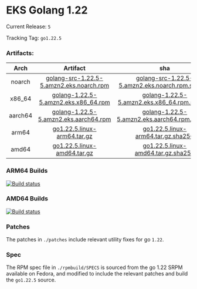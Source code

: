 # EKS Golang 1.22

Current Release: `5`

Tracking Tag: `go1.22.5`

### Artifacts:  
|Arch|Artifact|sha|
|:---:|:---:|:---:|
|noarch|[golang-src-1.22.5-5.amzn2.eks.noarch.rpm](https://distro.eks.amazonaws.com/golang-go1.22.5/releases/5/x86_64/RPMS/noarch/golang-src-1.22.5-5.amzn2.eks.noarch.rpm)|[golang-src-1.22.5-5.amzn2.eks.noarch.rpm.sha256](https://distro.eks.amazonaws.com/golang-go1.22.5/releases/5/x86_64/RPMS/noarch/golang-src-1.22.5-5.amzn2.eks.noarch.rpm.sha256)|
|x86_64|[golang-1.22.5-5.amzn2.eks.x86_64.rpm](https://distro.eks.amazonaws.com/golang-go1.22.5/releases/5/x86_64/RPMS/x86_64/golang-1.22.5-5.amzn2.eks.x86_64.rpm)|[golang-1.22.5-5.amzn2.eks.x86_64.rpm.sha256](https://distro.eks.amazonaws.com/golang-go1.22.5/releases/5/x86_64/RPMS/x86_64/golang-1.22.5-5.amzn2.eks.x86_64.rpm.sha256)|
|aarch64|[golang-1.22.5-5.amzn2.eks.aarch64.rpm](https://distro.eks.amazonaws.com/golang-go1.22.5/releases/5/aarch64/RPMS/aarch64/golang-1.22.5-5.amzn2.eks.aarch64.rpm)|[golang-1.22.5-5.amzn2.eks.aarch64.rpm.sha256](https://distro.eks.amazonaws.com/golang-go1.22.5/releases/5/aarch64/RPMS/aarch64/golang-1.22.5-5.amzn2.eks.aarch64.rpm.sha256)|
|arm64|[go1.22.5.linux-arm64.tar.gz](https://distro.eks.amazonaws.com/golang-go1.22.5/releases/5/archives/linux/arm64/go1.22.5.linux-arm64.tar.gz)|[go1.22.5.linux-arm64.tar.gz.sha256](https://distro.eks.amazonaws.com/golang-go1.22.5/releases/5/archives/linux/arm64/go1.22.5.linux-arm64.tar.gz.sha256)|
|amd64|[go1.22.5.linux-amd64.tar.gz](https://distro.eks.amazonaws.com/golang-go1.22.5/releases/5/archives/linux/amd64/go1.22.5.linux-amd64.tar.gz)|[go1.22.5.linux-amd64.tar.gz.sha256](https://distro.eks.amazonaws.com/golang-go1.22.5/releases/5/archives/linux/amd64/go1.22.5.linux-amd64.tar.gz.sha256)|


### ARM64 Builds
[![Build status](https://prow.eks.amazonaws.com/badge.svg?jobs=golang-1-22-ARM64-PROD-tooling-postsubmit)](https://prow.eks.amazonaws.com/?repo=aws%2Feks-distro-build-tooling&type=postsubmit)

### AMD64 Builds
[![Build status](https://prow.eks.amazonaws.com/badge.svg?jobs=golang-1-22-tooling-postsubmit)](https://prow.eks.amazonaws.com/?repo=aws%2Feks-distro-build-tooling&type=postsubmit)

### Patches
The patches in `./patches` include relevant utility fixes for go `1.22`.

### Spec
The RPM spec file in `./rpmbuild/SPECS` is sourced from the go 1.22 SRPM available on Fedora, and modified to include the relevant patches and build the `go1.22.5` source.
